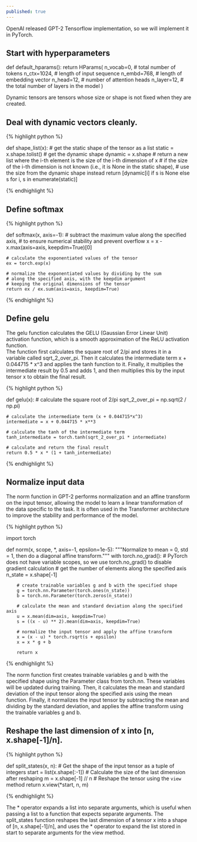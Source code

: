 ```yaml
---
published: true
---
```

OpenAI released GPT-2 Tensorflow implementation, so we will implement it in PyTorch.


## Start with hyperparameters


def default_hparams():
    return HParams(
        n_vocab=0,  # total number of tokens
        n_ctx=1024,  # length of input sequence
        n_embd=768,  # length of embedding vector
        n_head=12,  # number of attention heads
        n_layer=12,  # the total number of layers in the model
    )



Dynamic tensors are tensors whose size or shape is not fixed when they are created.



## Deal with dynamic vectors cleanly.
    
{% highlight python %}

def shape_list(x):
    # get the static shape of the tensor as a list
    static = x.shape.tolist()
    # get the dynamic shape
    dynamic = x.shape
    # return a new list where the i-th element is the size of the i-th dimension of x
    # if the size of the i-th dimension is not known (i.e., it is None in the static shape),
    # use the size from the dynamic shape instead
    return [dynamic[i] if s is None else s for i, s in enumerate(static)]
          
{% endhighlight %}


## Define softmax


{% highlight python %}

def softmax(x, axis=-1):
    # subtract the maximum value along the specified axis,
    # to ensure numerical stability and prevent overflow
    x = x - x.max(axis=axis, keepdim=True)[0]
    
    # calculate the exponentiated values of the tensor
    ex = torch.exp(x)
    
    # normalize the exponentiated values by dividing by the sum
    # along the specified axis, with the keepdim argument
    # keeping the original dimensions of the tensor
    return ex / ex.sum(axis=axis, keepdim=True)


{% endhighlight %}


## Define gelu

The gelu function calculates the GELU (Gaussian Error Linear Unit) activation function, which is a smooth approximation of the ReLU activation function. \
The function first calculates the square root of 2/pi and stores it in a variable called sqrt_2_over_pi. 
Then it calculates the intermediate term x + 0.044715 * x^3 and applies the tanh function to it. 
Finally, it multiplies the intermediate result by 0.5 and adds 1, and then multiplies this by the input tensor x to obtain the final result.


{% highlight python %}


def gelu(x):
    # calculate the square root of 2/pi
    sqrt_2_over_pi = np.sqrt(2 / np.pi)
    
    # calculate the intermediate term (x + 0.044715*x^3)
    intermediate = x + 0.044715 * x**3
    
    # calculate the tanh of the intermediate term
    tanh_intermediate = torch.tanh(sqrt_2_over_pi * intermediate)
    
    # calculate and return the final result
    return 0.5 * x * (1 + tanh_intermediate)

{% endhighlight %}


## Normalize input data

The norm function in GPT-2 performs normalization and an affine transform on the input tensor, allowing the model to learn a linear transformation of the data specific to the task. It is often used in the Transformer architecture to improve the stability and performance of the model.


{% highlight python %}

import torch

def norm(x, scope, *, axis=-1, epsilon=1e-5):
    """Normalize to mean = 0, std = 1, then do a diagonal affine transform."""
    with torch.no_grad():  # PyTorch does not have variable scopes, so we use torch.no_grad() to disable gradient calculation
        # get the number of elements along the specified axis
        n_state = x.shape[-1]

        # create trainable variables g and b with the specified shape
        g = torch.nn.Parameter(torch.ones(n_state))
        b = torch.nn.Parameter(torch.zeros(n_state))

        # calculate the mean and standard deviation along the specified axis
        u = x.mean(dim=axis, keepdim=True)
        s = ((x - u) ** 2).mean(dim=axis, keepdim=True)

        # normalize the input tensor and apply the affine transform
        x = (x - u) * torch.rsqrt(s + epsilon)
        x = x * g + b

        return x

{% endhighlight %}

The norm function first creates trainable variables g and b with the specified shape using the Parameter class from torch.nn. These variables will be updated during training. Then, it calculates the mean and standard deviation of the input tensor along the specified axis using the mean function. Finally, it normalizes the input tensor by subtracting the mean and dividing by the standard deviation, and applies the affine transform using the trainable variables g and b.

## Reshape the last dimension of x into [n, x.shape[-1]/n].

{% highlight python %}

def split_states(x, n):
    # Get the shape of the input tensor as a tuple of integers
    start = list(x.shape[:-1])
    # Calculate the size of the last dimension after reshaping
    m = x.shape[-1] // n
    # Reshape the tensor using the `view` method
    return x.view(*start, n, m)

{% endhighlight %}

The * operator expands a list into separate arguments, which is useful when passing a list to a function that expects separate arguments. The split_states function reshapes the last dimension of a tensor x into a shape of [n, x.shape[-1]/n], and uses the * operator to expand the list stored in start to separate arguments for the view method.